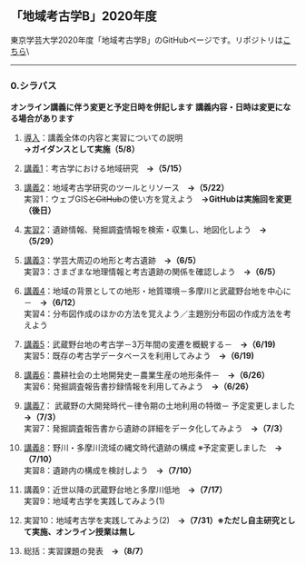 ## 「地域考古学B」2020年度
東京学芸大学2020年度「地域考古学B」のGitHubページです。リポジトリは[こちら](https://github.com/kotdijian/ChiikiKoukoB-2020)\

***
### 0.シラバス    
**オンライン講義に伴う変更と予定日時を併記します**
**講義内容・日時は変更になる場合があります**
1. [導入](https://kotdijian.github.io/ChiikiKoukoB-2020/01/JugyoSanka)：講義全体の内容と実習についての説明 **→ガイダンスとして実施（5/8）**

2. [講義1](https://kotdijian.github.io/ChiikiKoukoB-2020/02/)：考古学における地域研究　**→（5/15）**

3. [講義2](https://kotdijian.github.io/ChiikiKoukoB-2020/03/)：地域考古学研究のツールとリソース　**→（5/22）**    
    実習1：ウェブGIS~~とGitHub~~の使い方を覚えよう　**→GitHubは実施回を変更（後日）**    

4. [実習2](https://kotdijian.github.io/ChiikiKoukoB-2020/04/)：遺跡情報、発掘調査情報を検索・収集し、地図化しよう　**→（5/29）**  

5. [講義3](https://kotdijian.github.io/ChiikiKoukoB-2020/05/)：学芸大周辺の地形と考古遺跡　**→（6/5）**    
    実習3：さまざまな地理情報と考古遺跡の関係を確認しよう　**→（6/5）**    

6. [講義4](https://kotdijian.github.io/ChiikiKoukoB-2020/06/)：地域の背景としての地形・地質環境－多摩川と武蔵野台地を中心に－　**→（6/12）**    
    実習4：分布図作成のほかの方法を覚えよう／主題別分布図の作成方法を考えよう

7. [講義5](https://kotdijian.github.io/ChiikiKoukoB-2020/07/)：武蔵野台地の考古学－3万年間の変遷を概観する－　**→（6/19)**    
    実習5：既存の考古学データベースを利用してみよう　**→（6/19)**

8. [講義6](https://kotdijian.github.io/ChiikiKoukoB-2020/08/)：農耕社会の土地開発史－農業生産の地形条件－　**→（6/26）**    
    実習6：発掘調査報告書抄録情報を利用してみよう　**→（6/26）**

9. [講義7](https://kotdijian.github.io/ChiikiKoukoB-2020/09/)： 武蔵野の大開発時代－律令期の土地利用の特徴－ 予定変更しました **→（7/3）**    
    実習7：発掘調査報告書から遺跡の詳細をデータ化してみよう　**→（7/3）**    

10. [講義8](https://kotdijian.github.io/ChiikiKoukoB-2020/10/)：野川・多摩川流域の縄文時代遺跡の構成 ※予定変更しました　**→（7/10）**  
    実習8：遺跡内の構成を検討しよう　**→（7/10）**    

11. 講義9：近世以降の武蔵野台地と多摩川低地　**→（7/17）**  
    実習9：地域考古学を実践してみよう(1)    

12. 実習10：地域考古学を実践してみよう(2)　**→（7/31）※ただし自主研究として実施、オンライン授業は無し**

13. 総括：実習課題の発表　**→（8/7）**
